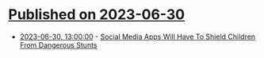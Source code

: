 # [Published on 2023-06-30](index.md)

* [2023-06-30, 13:00:00](https://tech.slashdot.org/story/23/06/30/0615224/social-media-apps-will-have-to-shield-children-from-dangerous-stunts?utm_source=rss1.0mainlinkanon&utm_medium=feed) - [Social Media Apps Will Have To Shield Children From Dangerous Stunts](https://tech.slashdot.org/story/23/06/30/0615224/social-media-apps-will-have-to-shield-children-from-dangerous-stunts?utm_source=rss1.0mainlinkanon&utm_medium=feed)
